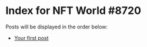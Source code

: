 # Index for NFT World #8720
Posts will be displayed in the order below:

- [Your first post](./001-first.md)

